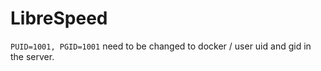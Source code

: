 # LibreSpeed

`PUID=1001, PGID=1001` need to be changed to docker / user uid and gid in the server.
